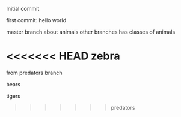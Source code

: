 Initial commit

first commit: hello world

master branch about animals
other branches has classes of animals

<<<<<<< HEAD
zebra
=======
from predators branch

bears

tigers
>>>>>>> predators
